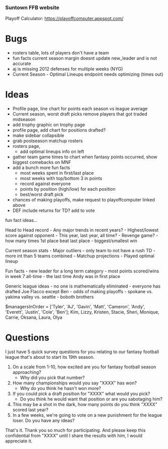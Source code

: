 ### Suntown FFB website
Playoff Calculator: https://playoffcomputer.appspot.com/

# Bugs
- rosters table, lots of players don't have a team
- fun facts current season margin doesnt update new_leader and is not accurate
- aj is missing 2012 defenses for multiple weeks (NYG)
- Current Season - Optimal Lineups endpoint needs optimizing (times out)

# Ideas

- Profile page, line chart for points each season vs league average
- Current season, worst draft picks remove players that got traded midseason
- add trophy graphic on trophy page
- profile page, add chart for positions drafted?
- make sidebar collapsible
- grab postseason matchup rosters
- rosters page,
    - add optimal lineups info on left
- gather team game times to chart when fantasy points occurred, show biggest comebacks on MNF
- add a bunch more fun facts
    - most weeks spent in first/last place
    - most weeks with top/bottom 3 in points
    - record against everyone
    - points by position (high/low) for each position
    - best/worst draft pick
- chances of making playoffs, make request to playoffcomputer linked above
- DEF include returns for TD? add to vote

fun fact ideas...

Head to Head record
    - Any major trends in recent years?
    - Highest/lowest score against opponent
        - This year, last year, all time?
    - Revenge game? 
    - how many times 1st place beat last place
    - biggest/smallest win
    
Current season stats
    - Major outliers
        - only team to not have a rush TD
        - more int than 5 teams combined
    - Matchup projections
    - Played optimal lineup

Fun facts
    - new leader for a long term category
    - most points scored/wins in week 7 all-time
    - the last time Andy was in first place

Generic league ideas
    - no one is mathematically eliminated
    - everyone has drafted Joe Flacco except Ben
    - odds of making playoffs
    - spokane vs. yakima valley vs. seattle
    - boboth brothers


$managersInOrder = ['Tyler', 'AJ', 'Gavin', 'Matt', 'Cameron', 'Andy', 'Everett', 'Justin', 'Cole', 'Ben'];
Kim, Lizzy, Kristen, Stacie, Sheri, Monique, Carrie, Oksana, Laura, Olya

# Questions
I just have 5 quick survey questions for you relating to our fantasy football league that's about to start its 19th season.

1. On a scale from 1-10, how excited are you for fantasy football season approaching?
    - Why did you pick that number?
2. How many championships would you say "XXXX" has won?
    - Why do you think he hasn't won more?
3. If you could pick a draft position for "XXXX" what would you pick?
    - Do you think he would want that position or are you sabotaging him?
4. This may be a shot in the dark, how many points do you think "XXXX" scored last year?
5. In a few weeks, we're going to vote on a new punishment for the league loser. Do you have any ideas?

That's it. Thank you so much for participating. And please keep this confidential from "XXXX" until I share the results with him, I would appreciate it.